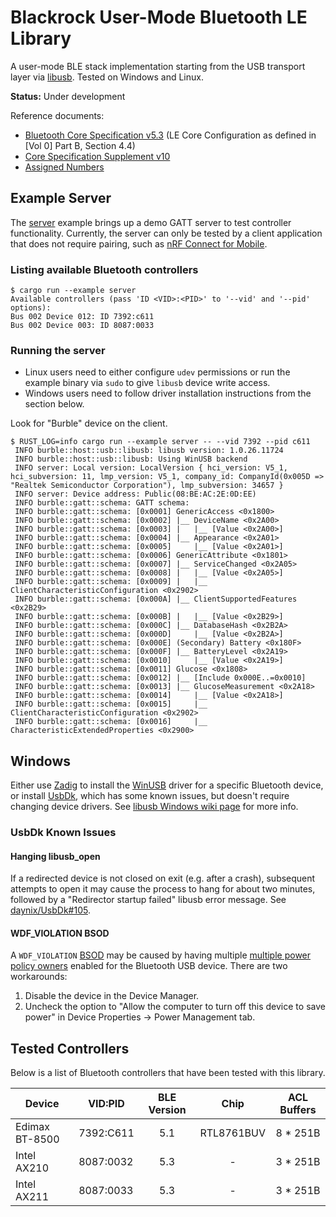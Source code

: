 Blackrock User-Mode Bluetooth LE Library
========================================

A user-mode BLE stack implementation starting from the USB transport layer via [libusb]. Tested on Windows and Linux.

**Status:** Under development

Reference documents:

* [Bluetooth Core Specification v5.3][core] (LE Core Configuration as defined in [Vol 0] Part B, Section 4.4)
* [Core Specification Supplement v10][css]
* [Assigned Numbers][an]

[libusb]: https://github.com/libusb/libusb
[core]: https://www.bluetooth.com/specifications/specs/core-specification-5-3/
[css]: https://www.bluetooth.com/specifications/specs/core-specification-supplement-10/
[an]: https://www.bluetooth.com/specifications/assigned-numbers/

Example Server
--------------

The [server](examples/server.rs) example brings up a demo GATT server to test controller functionality. Currently, the server can only be tested by a client application that does not require pairing, such as [nRF Connect for Mobile][nRF].

[nRF]: https://play.google.com/store/apps/details?id=no.nordicsemi.android.mcp

### Listing available Bluetooth controllers

```
$ cargo run --example server
Available controllers (pass 'ID <VID>:<PID>' to '--vid' and '--pid' options):
Bus 002 Device 012: ID 7392:c611
Bus 002 Device 003: ID 8087:0033
```

### Running the server

* Linux users need to either configure `udev` permissions or run the example binary via `sudo` to give `libusb` device write access.
* Windows users need to follow driver installation instructions from the section below.

Look for "Burble" device on the client.

```
$ RUST_LOG=info cargo run --example server -- --vid 7392 --pid c611
 INFO burble::host::usb::libusb: libusb version: 1.0.26.11724
 INFO burble::host::usb::libusb: Using WinUSB backend
 INFO server: Local version: LocalVersion { hci_version: V5_1, hci_subversion: 11, lmp_version: V5_1, company_id: CompanyId(0x005D => "Realtek Semiconductor Corporation"), lmp_subversion: 34657 }
 INFO server: Device address: Public(08:BE:AC:2E:0D:EE)
 INFO burble::gatt::schema: GATT schema:
 INFO burble::gatt::schema: [0x0001] GenericAccess <0x1800>
 INFO burble::gatt::schema: [0x0002] |__ DeviceName <0x2A00>
 INFO burble::gatt::schema: [0x0003] |   |__ [Value <0x2A00>]
 INFO burble::gatt::schema: [0x0004] |__ Appearance <0x2A01>
 INFO burble::gatt::schema: [0x0005]     |__ [Value <0x2A01>]
 INFO burble::gatt::schema: [0x0006] GenericAttribute <0x1801>
 INFO burble::gatt::schema: [0x0007] |__ ServiceChanged <0x2A05>
 INFO burble::gatt::schema: [0x0008] |   |__ [Value <0x2A05>]
 INFO burble::gatt::schema: [0x0009] |   |__ ClientCharacteristicConfiguration <0x2902>
 INFO burble::gatt::schema: [0x000A] |__ ClientSupportedFeatures <0x2B29>
 INFO burble::gatt::schema: [0x000B] |   |__ [Value <0x2B29>]
 INFO burble::gatt::schema: [0x000C] |__ DatabaseHash <0x2B2A>
 INFO burble::gatt::schema: [0x000D]     |__ [Value <0x2B2A>]
 INFO burble::gatt::schema: [0x000E] (Secondary) Battery <0x180F>
 INFO burble::gatt::schema: [0x000F] |__ BatteryLevel <0x2A19>
 INFO burble::gatt::schema: [0x0010]     |__ [Value <0x2A19>]
 INFO burble::gatt::schema: [0x0011] Glucose <0x1808>
 INFO burble::gatt::schema: [0x0012] |__ [Include 0x000E..=0x0010]
 INFO burble::gatt::schema: [0x0013] |__ GlucoseMeasurement <0x2A18>
 INFO burble::gatt::schema: [0x0014]     |__ [Value <0x2A18>]
 INFO burble::gatt::schema: [0x0015]     |__ ClientCharacteristicConfiguration <0x2902>
 INFO burble::gatt::schema: [0x0016]     |__ CharacteristicExtendedProperties <0x2900>
```

Windows
-------

Either use [Zadig] to install the [WinUSB] driver for a specific Bluetooth device, or install [UsbDk], which has some known issues, but doesn't require changing device drivers. See [libusb Windows wiki page][libusb-Windows] for more info.

[Zadig]: https://zadig.akeo.ie/
[WinUSB]: https://learn.microsoft.com/en-us/windows-hardware/drivers/usbcon/winusb-installation
[UsbDk]: https://github.com/daynix/UsbDk/releases
[libusb-Windows]: https://github.com/libusb/libusb/wiki/Windows#driver-installation

### UsbDk Known Issues

#### Hanging libusb_open

If a redirected device is not closed on exit (e.g. after a crash), subsequent attempts to open it may cause the process to hang for about two minutes, followed by a "Redirector startup failed" libusb error message. See [daynix/UsbDk#105].

[daynix/UsbDk#105]: https://github.com/daynix/UsbDk/issues/105

#### WDF_VIOLATION BSOD

A `WDF_VIOLATION` [BSOD] may be caused by having multiple [multiple power policy owners] enabled for the Bluetooth USB device. There are two workarounds:

1. Disable the device in the Device Manager.
2. Uncheck the option to "Allow the computer to turn off this device to save power" in Device Properties -> Power Management tab.

[BSOD]: https://github.com/daynix/UsbDk/issues/115
[multiple power policy owners]: https://sourceforge.net/p/libusb-win32/mailman/message/25823294/

Tested Controllers
------------------

Below is a list of Bluetooth controllers that have been tested with this library.

| Device         | VID:PID   | BLE Version | Chip       | ACL Buffers |
| -------------- | --------- |:-----------:|:----------:|:-----------:|
| Edimax BT-8500 | 7392:C611 | 5.1         | RTL8761BUV | 8 * 251B    |
| Intel AX210    | 8087:0032 | 5.3         | -          | 3 * 251B    |
| Intel AX211    | 8087:0033 | 5.3         | -          | 3 * 251B    |
